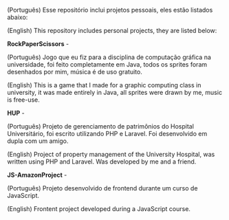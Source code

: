 (Português) Esse repositório inclui projetos pessoais, eles estão listados abaixo:

(English) This repository includes personal projects, they are listed below:

**RockPaperScissors** -

  (Português) Jogo que eu fiz para a disciplina de computação gráfica na universidade, foi feito completamente em Java, todos os sprites foram desenhados por mim, música é de uso gratuito.
  
  (English) This is a game that I made for a graphic computing class in university, it was made entirely in Java, all sprites were drawn by me, music is free-use.

**HUP** -

  (Português) Projeto de gerenciamento de patrimônios do Hospital Universitário, foi escrito utilizando PHP e Laravel. Foi desenvolvido em dupla com um amigo.
  
  (English) Project of property management of the University Hospital, was written using PHP and Laravel. Was developed by me and a friend.

**JS-AmazonProject** -

  (Português) Projeto desenvolvido de frontend durante um curso de JavaScript.
  
  (English) Frontent project developed during a JavaScript course.

